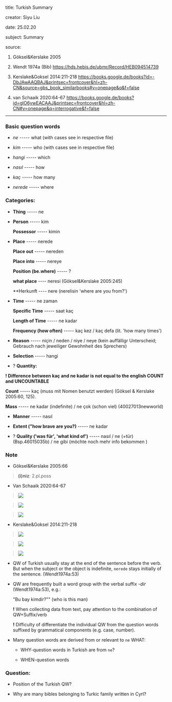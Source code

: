 
title: Turkish Summary

creator: Siyu Liu

date: 25.02.20

subject: Summary

source: 

1. Göksel&Kerslake 2005

2. Wendt 1974a (Bib) https://hds.hebis.de/ubmr/Record/HEB094514739 

2. Kerslake&Goksel 2014:211-218 https://books.google.de/books?id=-DbJAwAAQBAJ&printsec=frontcover&hl=zh-CN&source=gbs_book_similarbooks#v=onepage&q&f=false

3. van Schaaik 2020:64-67 https://books.google.de/books?id=glO6ywEACAAJ&printsec=frontcover&hl=zh-CN#v=onepage&q=interrogative&f=false

----

### Basic question words

- *ne*     ----- what (with cases see in respective file)

- *kim*     ----- who (with cases see in respective file)

- *hangi*    ----- which

- *nasıl*     ----- how

- *kaç*     ----- how many

- *nerede*     ----- where


### Categories:

- **Thing**     ----- ne

- **Person**     ----- kim

  **Possessor**     ----- kimin

- **Place**     ----- nerede 

  **Place out**     ----- nereden

  **Place into**     ----- nereye

  **Position (be.where)**    ----- ?
  
  **what place** ---- neresi (Göksel&Kerslake 2005:245)
  
  **Herkunft ----    nere (nerelisin 'where are you from?')

- **Time**     ----- ne zaman

  **Specific Time**     ----- saat kaç

  **Length of Time**     ----- ne kadar
  
  **Frequency (how often)**     ----- kaç kez / kaç defa (lit. 'how many times')

- **Reason**     ----- niçin / neden / niye / neye (kein auffälligr Unterscheid; Gebrauch nach jeweiliger Gewohnheit des Sprechers)

- **Selection**     ----- hangi

- ? **Quantity:**

**! Difference between kaç and ne kadar is not equal to the english COUNT and UNCOUNTABLE**

  **Count**     ----- kaç (muss mit Nomen benutzt werden) (Göksel & Kerslake 2005:60, 125).

  **Mass**     ----- ne kadar (indefinite) / ne çok (schon viel) (40027013newworld)

- **Manner**     ----- nasıl

- **Extent ("how brave are you?)**     -----  ne kadar

- ? **Quality ('was für', 'what kind of')**     ----- nasıl / ne (+tür) (Bsp.46015035b) / ne gibi (möchte noch mehr info bekommen )

### Note

- Göksel&Kerslake 2005:66

> **(i)niz**: 2.pl.poss

- Van Schaaik 2020:64-67

> ![](https://user-images.githubusercontent.com/33869669/106499902-7a677b80-64c1-11eb-92ad-ec00a2163994.png)

> ![](https://user-images.githubusercontent.com/33869669/106499899-789db800-64c1-11eb-835c-48771e3ffd36.png)

> ![](https://user-images.githubusercontent.com/33869669/106499895-763b5e00-64c1-11eb-83df-f4ecf6143b00.png)

- Kerslake&Goksel 2014:211-218

> ![](https://user-images.githubusercontent.com/33869669/106500160-c9151580-64c1-11eb-8499-6e9ec4de84b5.png)

> ![](https://user-images.githubusercontent.com/33869669/106500168-cca89c80-64c1-11eb-8cd4-e80afe2a5c21.png)

> ![](https://user-images.githubusercontent.com/33869669/106500174-cf0af680-64c1-11eb-9cb1-fb85ee4f402e.png)

* QW of Turkish usually stay at the end of the sentence before the verb. But when the subject or the object is indefinite, `nerede` stays initially of the sentence. (Wendt1974a:53)

* QW are frequently built a word group with the verbal suffix *-dir* (Wendt1974a:53), e.g.:

  "Bu bay kimdir?"" (who is this man)

  **!** When collecting data from text, pay attention to the combination of QW+Suffix/verb

  **!** Difficulty of differentiate the individual QW from the question words suffixed by grammatical components (e.g. case, number).

* Many question words are derived from or relevant to `ne` WHAT:

  * WHY-question words in Turkish are from `ne`?

  * WHEN-question words

### Question:

 * Position of the Turkish QW?
 
 * Why are many bibles belonging to Turkic family written in Cyrl?
